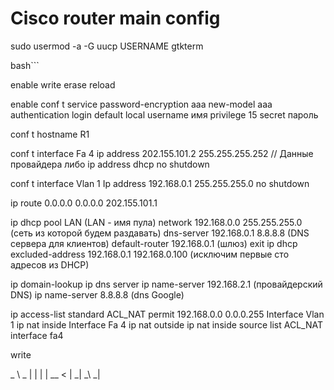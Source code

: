 # Cisco router main config

sudo usermod -a -G uucp USERNAME
gtkterm

bash```

enable
write erase
reload

enable
conf t
service password-encryption
aaa new-model
aaa authentication login default local
username имя privilege 15 secret пароль

conf t
hostname R1

conf t
interface Fa 4
ip address 202.155.101.2 255.255.255.252 // Данные провайдера
 либо ip address dhcp
no shutdown

conf t
interface Vlan 1
Ip address 192.168.0.1 255.255.255.0
no shutdown

ip route 0.0.0.0 0.0.0.0 202.155.101.1

ip dhcp pool LAN (LAN - имя пула)
network 192.168.0.0 255.255.255.0 (сеть из которой будем раздавать)
dns-server 192.168.0.1 8.8.8.8  (DNS сервера для клиентов)
default-router 192.168.0.1 (шлюз)
exit
ip dhcp excluded-address 192.168.0.1 192.168.0.100 (исключим первые сто адресов из DHCP)

ip domain-lookup
ip dns server
ip name-server 192.168.2.1  (провайдерский DNS)
ip name-server 8.8.8.8 (dns Google)

ip access-list standard ACL_NAT
permit 192.168.0.0 0.0.0.255
Interface Vlan 1
ip nat inside
Interface Fa 4
ip nat outside
ip nat inside source list ACL_NAT interface fa4

write

   _ \ _ |
  |   |  |
  __ <   |
 _| \_\ _|

```